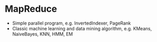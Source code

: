 # MapReduce
* Simple parallel program, e.g. InvertedIndexer, PageRank
* Classic machine learning and data mining algorithm, e.g. KMeans, NaiveBayes, KNN, HMM, EM
